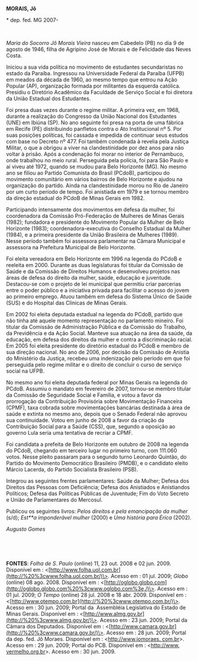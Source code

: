 **MORAIS, Jô**

\* dep. fed. MG 2007-

 

*Maria do Socorro Jô Morais Vieira* nasceu em Cabedelo (PB) no dia 9 de
agosto de 1946, filha de Agripino José de Morais e de Felicidade das
Neves Costa.

Iniciou a sua vida política no movimento de estudantes secundaristas no
estado da Paraíba. Ingressou na Universidade Federal da Paraíba (UFPB)
em meados da década de 1960, ao mesmo tempo que entrou na Ação Popular
(AP), organização formada por militantes da esquerda católica. Presidiu
o Diretório Acadêmico da Faculdade de Serviço Social e foi diretora da
União Estadual dos Estudantes.

Foi presa duas vezes durante o regime militar. A primeira vez, em 1968,
durante a realização do Congresso da União Nacional dos Estudantes (UNE)
em Ibiúna (SP). No ano seguinte foi presa na porta de uma fábrica em
Recife (PE) distribuindo panfletos contra o Ato Institucional nº 5. Por
suas posições políticas, foi cassada e impedida de continuar seus
estudos com base no Decreto nº 477. Foi também condenada à revelia pela
Justiça Militar, o que a obrigou a viver na clandestinidade por dez anos
para não voltar à prisão. Após a condenação foi morar no interior de
Pernambuco, onde trabalhou no meio rural. Perseguida pela polícia, foi
para São Paulo e aí viveu até 1972, quando se mudou para Belo Horizonte
(MG). No mesmo ano se filiou ao Partido Comunista do Brasil (PCdoB),
participou do movimento comunitário em vários bairros de Belo Horizonte
e ajudou na organização do partido. Ainda na clandestinidade morou no
Rio de Janeiro por um curto período de tempo. Foi anistiada em 1979 e se
tornou membro da direção estadual do PCdoB de Minas Gerais em 1982.

Participando intensamente dos movimentos em defesa da mulher, foi
coordenadora da Comissão Pró-Federação de Mulheres de Minas Gerais
(1982); fundadora e presidente do Movimento Popular da Mulher de Belo
Horizonte (1983); coordenadora-executiva do Conselho Estadual da Mulher
(1984), e a primeira presidente da União Brasileira de Mulheres (1989).
Nesse período também foi assessora parlamentar na Câmara Municipal e
assessora na Prefeitura Municipal de Belo Horizonte.

Foi eleita vereadora em Belo Horizonte em 1996 na legenda do PCdoB e
reeleita em 2000. Durante as duas legislaturas foi titular da Comissão
de Saúde e da Comissão de Direitos Humanos e desenvolveu projetos nas
áreas de defesa do direito da mulher, saúde, educação e juventude.
Destacou-se com o projeto de lei municipal que permitiu criar parcerias
entre o poder público e a iniciativa privada para facilitar o acesso do
jovem ao primeiro emprego. Atuou também em defesa do Sistema Único de
Saúde (SUS) e do Hospital das Clínicas de Minas Gerais.

Em 2002 foi eleita deputada estadual na legenda do PCdoB, partido que
não tinha até aquele momento representação no parlamento mineiro. Foi
titular da Comissão de Administração Pública e da Comissão do Trabalho,
da Previdência e da Ação Social. Manteve sua atuação na área da saúde,
da educação, em defesa dos direitos da mulher e contra a discriminação
racial. Em 2005 foi eleita presidente do diretório estadual do PCdoB e
membro de sua direção nacional. No ano de 2006, por decisão da Comissão
de Anistia do Ministério da Justiça, recebeu uma indenização pelo
período em que foi perseguida pelo regime militar e o direito de
concluir o curso de serviço social na UFPB.

No mesmo ano foi eleita deputada federal por Minas Gerais na legenda do
PCdoB. Assumiu o mandato em fevereiro de 2007, tornou-se membro titular
da Comissão de Seguridade Social e Família, e votou a favor da
prorrogação da Contribuição Provisória sobre Movimentação Financeira
(CPMF), taxa cobrada sobre movimentações bancárias destinada à área de
saúde e extinta no mesmo ano, depois que o Senado Federal não aprovou
sua continuidade. Votou em junho de 2008 a favor da criação da
Contribuição Social para a Saúde (CSS), que, segundo a oposição ao
governo Lula seria uma tentativa de recriar a CPMF.

Foi candidata a prefeita de Belo Horizonte em outubro de 2008 na legenda
do PCdoB, chegando em terceiro lugar no primeiro turno, com 111.060
votos. Nesse pleito passaram para o segundo turno Leonardo Quintão, do
Partido do Movimento Democrático Brasileiro (PMDB), e o candidato eleito
Márcio Lacerda, do Partido Socialista Brasileiro (PSB).

Integrou as seguintes frentes parlamentares: Saúde da Mulher; Defesa dos
Direitos das Pessoas com Deficiência; Defesa dos Anistiados e
Anistiandos Políticos; Defesa das Políticas Públicas de Juventude; Fim
do Voto Secreto e União de Parlamentares do Mercosul.

Publicou os seguintes livros: *Pelos direitos e pela emancipação da
mulher* (s/d); *Est**a imponderável mulher* (2000) e *Uma história para
Érica* (2002).

*Augusto Gomes*

 

 

**FONTES**: *Folha de S. Paulo* (online) 11, 23 out. 2008 e 02 jun.
2009. Disponível em :
\<[http://www.folha.uol.com.br](http://%20%3cwww.folha.uol.com.br/)\>.
Acesso em : 01 jul. 2009; *Globo* (online) 08 ago. 2008. Disponível em :
\<[http://oglobo.globo.com](http://oglobo.globo.com%20%3cwww.oglobo.com%3e,/)\>.
Acesso em : 01 jul. 2009; *O Tempo* (online) 28 jul. 2008 e 18 abr.
2009. Disponível em :
\<[http://www.otempo.com.br](http://%20%3cwww.otempo.com.br/)\>. Acesso
em : 30 jun. 2009; Portal da  Assembléia Legislativa do Estado de Minas
Gerais. Disponível em :
\<[http://www.almg.gov.br](http://%20%3cwww.almg.gov.br/)\>. Acesso em :
23 jun. 2009; Portal da Câmara dos Deputados. Disponível em :
\<[http://www.camara.gov.br](http://%20%3cwww.camara.gov.br/)\>. Acesso
em : 28 jun. 2009; Portal  da dep. fed. Jô Moraes. Disponível em :
\<[http://www.jomoraes. com.br](http://www.jomoraes.%20com.br/)\>.
Acesso em : 29 jun. 2009; Portal do PCB. Disponível em : \<[http://www.
vermelho.org.br](http://www.%20vermelho.org.br/)\>. Acesso em : 30 jun.
2009.

 

 

 

 

 

 

 

 

 

 

 
